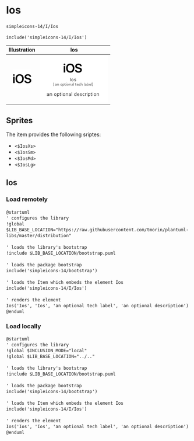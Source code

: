 # Ios


```text
simpleicons-14/I/Ios
```

```text
include('simpleicons-14/I/Ios')
```



| Illustration | Ios |
| :---: | :---: |
| ![illustration for Illustration](../../simpleicons-14/I/Ios.png) | ![illustration for Ios](../../simpleicons-14/I/Ios.Local.png) |



## Sprites
The item provides the following sriptes:

- `<$IosXs>`
- `<$IosSm>`
- `<$IosMd>`
- `<$IosLg>`





## Ios

### Load remotely
```plantuml
@startuml
' configures the library
!global $LIB_BASE_LOCATION="https://raw.githubusercontent.com/tmorin/plantuml-libs/master/distribution"

' loads the library's bootstrap
!include $LIB_BASE_LOCATION/bootstrap.puml

' loads the package bootstrap
include('simpleicons-14/bootstrap')

' loads the Item which embeds the element Ios
include('simpleicons-14/I/Ios')

' renders the element
Ios('Ios', 'Ios', 'an optional tech label', 'an optional description')
@enduml
```

### Load locally
```plantuml
@startuml
' configures the library
!global $INCLUSION_MODE="local"
!global $LIB_BASE_LOCATION="../.."

' loads the library's bootstrap
!include $LIB_BASE_LOCATION/bootstrap.puml

' loads the package bootstrap
include('simpleicons-14/bootstrap')

' loads the Item which embeds the element Ios
include('simpleicons-14/I/Ios')

' renders the element
Ios('Ios', 'Ios', 'an optional tech label', 'an optional description')
@enduml
```

